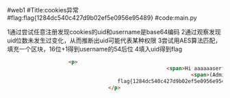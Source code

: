 #web1
#Title:cookies异常
#flag:flag{1284dc540c427d9b02ef5e0956e95489}
#code:main.py

1通过尝试任意注册发现cookies的uid和username是base64编码
2通过观察发现uid位数未发生过变化，从而推断出uid可能代表某种权限
3尝试用AES算法匹配，填充一个区块，16位+1得到username的54后位
4填入uid得到flag


```HTML
                    <p>
                                                    <span>Hi aaaaaaserfend0006. </span>
                                                            <span>(Administrator)</span><br>
                                    flag{1284dc540c427d9b02ef5e0956e95489}
                                 </p>

```